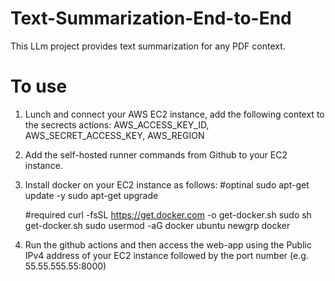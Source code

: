# Text-Summarization-End-to-End

This LLm project provides text summarization for any PDF context.

# To use
1. Lunch and connect your AWS EC2 instance, add the following context to the secrects actions: AWS_ACCESS_KEY_ID, AWS_SECRET_ACCESS_KEY, AWS_REGION
2. Add the self-hosted runner commands from Github to your EC2 instance.
3. Install docker on your EC2 instance as follows:
    #optinal
    sudo apt-get update -y
    sudo apt-get upgrade

    #required
    curl -fsSL https://get.docker.com -o get-docker.sh
    sudo sh get-docker.sh
    sudo usermod -aG docker ubuntu
    newgrp docker

4. Run the github actions and then access the web-app using the Public IPv4 address of your EC2 instance followed by the port number (e.g. 55.55.555.55:8000)

